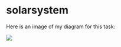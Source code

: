# solarsystem

Here is an image of my diagram for this task:

<img src="out/DiagramaSolar/SistemaSolar.png">
